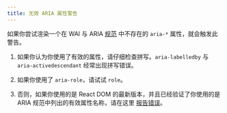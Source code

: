 ```yaml
---
title: 无效 ARIA 属性警告
---
```


如果你尝试渲染一个在 WAI 与 ARIA [规范](https://www.w3.org/TR/wai-aria-1.1/#states_and_properties) 中不存在的 `aria-*` 属性，就会触发此警告。

1. 如果你认为你使用了有效的属性，请仔细检查拼写。`aria-labelledby` 与 `aria-activedescendant` 经常出现拼写错误。

2. 如果你使用了 `aria-role`，请试试 `role`。

3. 否则，如果你使用的是 React DOM 的最新版本，并且已经验证了你使用的是 ARIA 规范中列出的有效属性名称，请在这里 [报告错误](https://github.com/facebook/react/issues/new/choose)。
